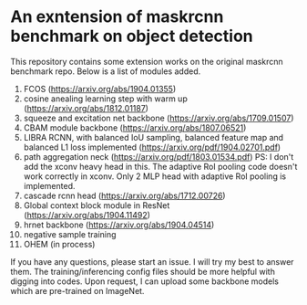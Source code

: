 # An exntension of maskrcnn benchmark on object detection

This repository contains some extension works on the original maskrcnn benchmark repo. Below is a list of modules added.

1. FCOS (https://arxiv.org/abs/1904.01355)
2. cosine anealing learning step with warm up (https://arxiv.org/abs/1812.01187)
3. squeeze and excitation net backbone (https://arxiv.org/abs/1709.01507)
4. CBAM module backbone (https://arxiv.org/abs/1807.06521)
5. LIBRA RCNN, with balanced IoU sampling, balanced feature map and balanced L1 loss implemented (https://arxiv.org/pdf/1904.02701.pdf)
6. path aggregation neck (https://arxiv.org/pdf/1803.01534.pdf) PS: I don't add the xconv heavy head in this. The adaptive RoI pooling code doesn't work correctly in xconv. Only 2 MLP head with adaptive RoI pooling is implemented.   
7. cascade rcnn head (https://arxiv.org/abs/1712.00726)
8. Global context block module in ResNet (https://arxiv.org/abs/1904.11492)
9. hrnet backbone (https://arxiv.org/abs/1904.04514)
10. negative sample training 
11. OHEM (in process)

If you have any questions, please start an issue. I will try my best to answer them. The training/inferencing config files should be more helpful with digging into codes. Upon request, I can upload some backbone models which are pre-trained on ImageNet.

